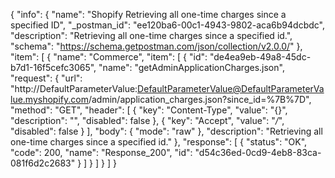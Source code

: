 {
  "info": {
    "name": "Shopify Retrieving all one-time charges since a specified ID",
    "_postman_id": "ee120ba6-00c1-4943-9802-aca6b94dcbdc",
    "description": "Retrieving all one-time charges since a specified id.",
    "schema": "https://schema.getpostman.com/json/collection/v2.0.0/"
  },
  "item": [
    {
      "name": "Commerce",
      "item": [
        {
          "id": "de4ea9eb-49a8-45dc-b7d1-16f5cefc3065",
          "name": "getAdminApplicationCharges.json",
          "request": {
            "url": "http://DefaultParameterValue:DefaultParameterValue@DefaultParameterValue.myshopify.com/admin/application_charges.json?since_id=%7B%7D",
            "method": "GET",
            "header": [
              {
                "key": "Content-Type",
                "value": "{}",
                "description": "",
                "disabled": false
              },
              {
                "key": "Accept",
                "value": "*/*",
                "disabled": false
              }
            ],
            "body": {
              "mode": "raw"
            },
            "description": "Retrieving all one-time charges since a specified id."
          },
          "response": [
            {
              "status": "OK",
              "code": 200,
              "name": "Response_200",
              "id": "d54c36ed-0cd9-4eb8-83ca-081f6d2c2683"
            }
          ]
        }
      ]
    }
  ]
}